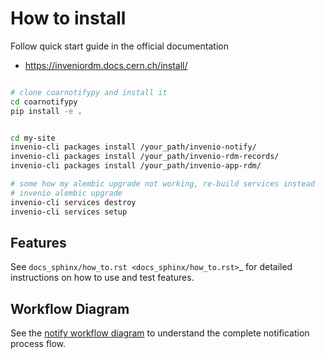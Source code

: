 # How to install

Follow quick start guide in the official documentation

* https://inveniordm.docs.cern.ch/install/

```bash

# clone coarnotifypy and install it
cd coarnotifypy
pip install -e . 


cd my-site
invenio-cli packages install /your_path/invenio-notify/  
invenio-cli packages install /your_path/invenio-rdm-records/
invenio-cli packages install /your_path/invenio-app-rdm/

# some how my alembic upgrade not working, re-build services instead
# invenio alembic upgrade
invenio-cli services destroy
invenio-cli services setup

```

Features
------------------------------------
See `docs_sphinx/how_to.rst <docs_sphinx/how_to.rst>`_ for detailed instructions on how to use and test features.

## Workflow Diagram
See the [notify workflow diagram](docs/diagram/notify_workflow.mmd) to understand the complete notification process flow.


